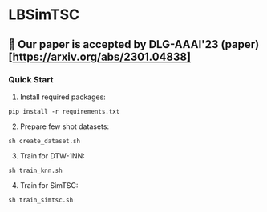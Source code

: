 # LBSimTSC

## :tada: Our paper is accepted by DLG-AAAI'23 (paper)[https://arxiv.org/abs/2301.04838]

### Quick Start 
1. Install required packages:
``` 
pip install -r requirements.txt
```
2. Prepare few shot datasets:
``` 
sh create_dataset.sh
```
3. Train for DTW-1NN:
```
sh train_knn.sh
```
4. Train for SimTSC:
```
sh train_simtsc.sh
```
